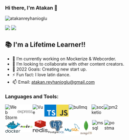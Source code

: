 
### Hi there, I'm Atakan 👋
<p align="left"> <img src="https://komarev.com/ghpvc/?username=atakanreyhanioglu&label=Profile%20views&color=000000&style=flat" alt="atakanreyhanioglu" /> </p>

   <a href="http://Instagram.com/ataa_ata" target=new><img src="http://in.sitekodlari.com/insta/4.png" border="0"></a>    <a href="https://www.linkedin.com/in/atakan-reyhanioğlu-631730185/" target=new><img src="https://i.ibb.co/Sf8y588/Ads-z-tasar-m-4.png" border="0"></a> 

##  📚 I'm a Lifetime Learner!!

- 🌱 I’m currently working on Mockerize & Webcorder.
- 👯 I’m looking to collaborate with other content creators.
- 🥅  2022 Goals: Creating new start up.
- ⚡  Fun fact: I love latin dance.
- 📫 Email: atakan.reyhanioglu@gmail.com 


### Languages and Tools:
<p align="left">
<a>
<img align="left" alt="Web Storm" width="40" src="https://upload.wikimedia.org/wikipedia/commons/thumb/c/c0/WebStorm_Icon.svg/1200px-WebStorm_Icon.svg.png" />
</a><a>
   <img align="left" src="https://raw.githubusercontent.com/devicons/devicon/master/icons/express/express-original-wordmark.svg" alt="express" width="50" height="50"/>

   <img align="left" alt="Vue" width="38" src="https://upload.wikimedia.org/wikipedia/commons/thumb/9/95/Vue.js_Logo_2.svg/1200px-Vue.js_Logo_2.svg.png" /></a><a>

   </a><a>
<img align="left" src="https://raw.githubusercontent.com/devicons/devicon/master/icons/typescript/typescript-original.svg" alt="typescript" width="40" height="40"/> </a><a>
<img align="left" alt="javascript" width="40" height="40" src="https://raw.githubusercontent.com/devicons/devicon/master/icons/javascript/javascript-original.svg"/></a><a>
<img align="left" src="https://user-images.githubusercontent.com/95200/64285204-99c04900-cf5b-11e9-925c-4743006ce420.png" alt="bullmq" width="75" height="34"/></a><a>
<img align="left" src="https://avatars.githubusercontent.com/u/10566080?s=200&v=4" alt="socketio" width="40" height="40"/></a><a>
<img align="left" src="https://keyholesoftware.com/wp-content/uploads/PM2.png" alt="pm2" width="55" height="34"/></a><a>
</p>
<p align="left">
<br><br><br>
<img align="left" alt="docker" width="50" height="45" src="https://raw.githubusercontent.com/devicons/devicon/master/icons/docker/docker-original-wordmark.svg"/> </a><a>
   <img align="left" src="https://raw.githubusercontent.com/devicons/devicon/master/icons/nodejs/nodejs-original-wordmark.svg" alt="nodejs" width="40" height="40"/>
<img align="left" src="https://raw.githubusercontent.com/devicons/devicon/master/icons/redis/redis-original-wordmark.svg" alt="redis" width="50" height="40"/></a><a>
<img align="left" src="https://raw.githubusercontent.com/devicons/devicon/master/icons/postgresql/postgresql-original-wordmark.svg" alt="postgresql" width="55" height="45"/></a><a>
<img align="left" src="https://raw.githubusercontent.com/devicons/devicon/master/icons/mysql/mysql-original-wordmark.svg" alt="mysql" width="50" height="50"/></a><a>
<img align="left" src="https://raw.githubusercontent.com/devicons/devicon/master/icons/mongodb/mongodb-original-wordmark.svg" alt="mongodb" width="40" height="50"/> </a><a><img align="left" src="https://www.freeiconspng.com/uploads/sql-server-icon-png-29.png" alt="mssql" width="40" height="40"/>
<img align="left" src="https://www.vectorlogo.zone/logos/getpostman/getpostman-icon.svg" alt="postman" width="40" height="40"/>
</a><a>
</p>





